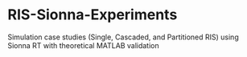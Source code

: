 # RIS-Sionna-Experiments
Simulation case studies (Single, Cascaded, and Partitioned RIS) using Sionna RT with theoretical MATLAB validation
